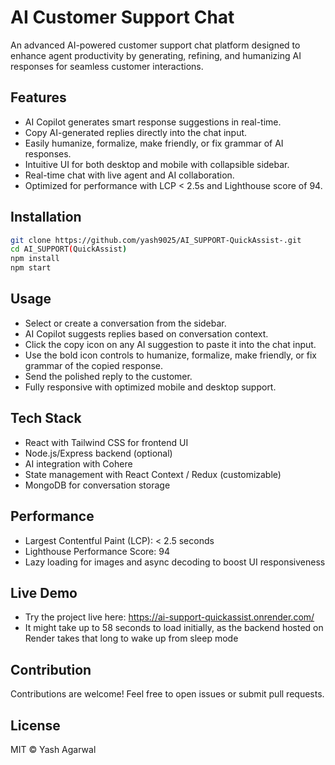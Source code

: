 # AI Customer Support Chat

An advanced AI-powered customer support chat platform designed to enhance agent productivity by generating, refining, and humanizing AI responses for seamless customer interactions.


## Features

- AI Copilot generates smart response suggestions in real-time.
- Copy AI-generated replies directly into the chat input.
- Easily humanize, formalize, make friendly, or fix grammar of AI responses.
- Intuitive UI for both desktop and mobile with collapsible sidebar.
- Real-time chat with live agent and AI collaboration.
- Optimized for performance with LCP < 2.5s and Lighthouse score of 94.


## Installation

```bash
git clone https://github.com/yash9025/AI_SUPPORT-QuickAssist-.git
cd AI_SUPPORT(QuickAssist)
npm install
npm start
```

## Usage

- Select or create a conversation from the sidebar.
- AI Copilot suggests replies based on conversation context.
- Click the copy icon on any AI suggestion to paste it into the chat input.
- Use the bold icon controls to humanize, formalize, make friendly, or fix grammar of the copied response.
- Send the polished reply to the customer.
- Fully responsive with optimized mobile and desktop support.


## Tech Stack

- React with Tailwind CSS for frontend UI
- Node.js/Express backend (optional)
- AI integration with Cohere 
- State management with React Context / Redux (customizable)
- MongoDB for conversation storage


## Performance

- Largest Contentful Paint (LCP): < 2.5 seconds
- Lighthouse Performance Score: 94
- Lazy loading for images and async decoding to boost UI responsiveness


## Live Demo

- Try the project live here: https://ai-support-quickassist.onrender.com/
- It might take up to 58 seconds to load initially, as the backend hosted on Render takes that long to wake up from sleep mode


## Contribution

Contributions are welcome! Feel free to open issues or submit pull requests.


## License

MIT © Yash Agarwal
